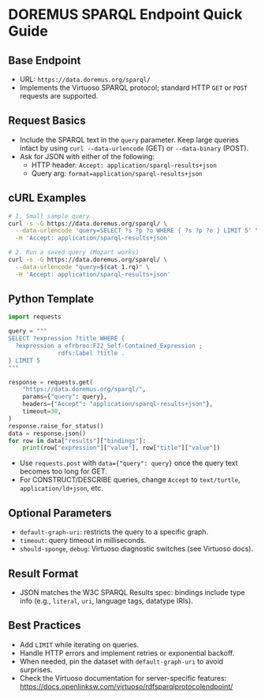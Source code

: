 # DOREMUS SPARQL Endpoint Quick Guide

## Base Endpoint
- URL: `https://data.doremus.org/sparql/`
- Implements the Virtuoso SPARQL protocol; standard HTTP `GET` or `POST` requests are supported.

## Request Basics
- Include the SPARQL text in the `query` parameter. Keep large queries intact by using `curl --data-urlencode` (GET) or `--data-binary` (POST).
- Ask for JSON with either of the following:
  - HTTP header: `Accept: application/sparql-results+json`
  - Query arg: `format=application/sparql-results+json`

## cURL Examples
```bash
# 1. Small sample query
curl -s -G https://data.doremus.org/sparql/ \
  --data-urlencode 'query=SELECT ?s ?p ?o WHERE { ?s ?p ?o } LIMIT 5' \
  -H 'Accept: application/sparql-results+json'

# 2. Run a saved query (Mozart works)
curl -s -G https://data.doremus.org/sparql/ \
  --data-urlencode "query=$(cat 1.rq)" \
  -H 'Accept: application/sparql-results+json'
```

## Python Template
```python
import requests

query = """
SELECT ?expression ?title WHERE {
  ?expression a efrbroo:F22_Self-Contained_Expression ;
              rdfs:label ?title .
} LIMIT 5
"""

response = requests.get(
    "https://data.doremus.org/sparql/",
    params={"query": query},
    headers={"Accept": "application/sparql-results+json"},
    timeout=30,
)
response.raise_for_status()
data = response.json()
for row in data["results"]["bindings"]:
    print(row["expression"]["value"], row["title"]["value"])
```
- Use `requests.post` with `data={"query": query}` once the query text becomes too long for GET.
- For CONSTRUCT/DESCRIBE queries, change `Accept` to `text/turtle`, `application/ld+json`, etc.

## Optional Parameters
- `default-graph-uri`: restricts the query to a specific graph.
- `timeout`: query timeout in milliseconds.
- `should-sponge`, `debug`: Virtuoso diagnostic switches (see Virtuoso docs).

## Result Format
- JSON matches the W3C SPARQL Results spec: bindings include type info (e.g., `literal`, `uri`, language tags, datatype IRIs).

## Best Practices
- Add `LIMIT` while iterating on queries.
- Handle HTTP errors and implement retries or exponential backoff.
- When needed, pin the dataset with `default-graph-uri` to avoid surprises.
- Check the Virtuoso documentation for server-specific features: https://docs.openlinksw.com/virtuoso/rdfsparqlprotocolendpoint/
